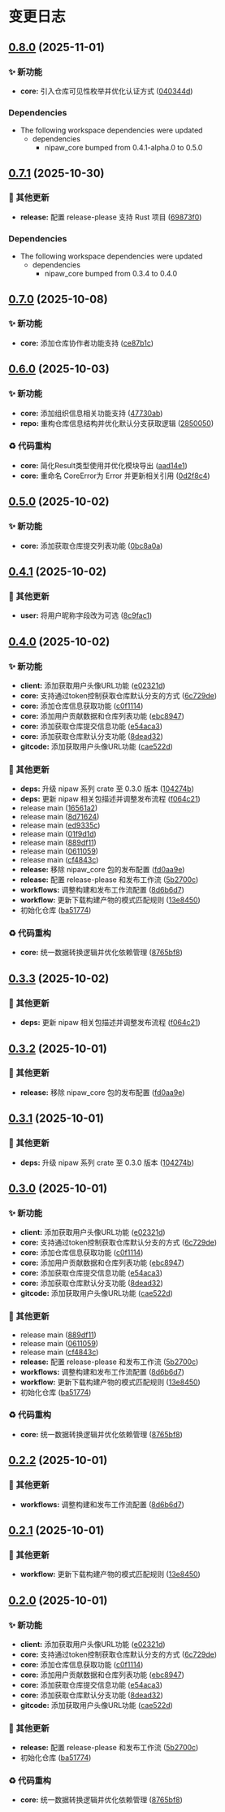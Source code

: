 # 变更日志

## [0.8.0](https://github.com/puniyu-plugins/nipaw/compare/cnb-v0.7.1...cnb-v0.8.0) (2025-11-01)


### ✨ 新功能

* **core:** 引入仓库可见性枚举并优化认证方式 ([040344d](https://github.com/puniyu-plugins/nipaw/commit/040344d7d44b5cf1f577735e6c4793274af0295a))


### Dependencies

* The following workspace dependencies were updated
  * dependencies
    * nipaw_core bumped from 0.4.1-alpha.0 to 0.5.0

## [0.7.1](https://github.com/puniyu-plugins/nipaw/compare/cnb-v0.7.0...cnb-v0.7.1) (2025-10-30)


### 🔧 其他更新

* **release:** 配置 release-please 支持 Rust 项目 ([69873f0](https://github.com/puniyu-plugins/nipaw/commit/69873f0ddc696958d6b4905611fcf155c0feeea8))


### Dependencies

* The following workspace dependencies were updated
  * dependencies
    * nipaw_core bumped from 0.3.4 to 0.4.0

## [0.7.0](https://github.com/puniyu-plugins/nipaw/compare/cnb-v0.6.0...cnb-v0.7.0) (2025-10-08)


### ✨ 新功能

* **core:** 添加仓库协作者功能支持 ([ce87b1c](https://github.com/puniyu-plugins/nipaw/commit/ce87b1cebeb6319096718353082759ca1f0d897b))

## [0.6.0](https://github.com/puniyu-plugins/nipaw/compare/cnb-v0.5.0...cnb-v0.6.0) (2025-10-03)


### ✨ 新功能

* **core:** 添加组织信息相关功能支持 ([47730ab](https://github.com/puniyu-plugins/nipaw/commit/47730ab307762f4a63bd3dd6b4007684891df351))
* **repo:** 重构仓库信息结构并优化默认分支获取逻辑 ([2850050](https://github.com/puniyu-plugins/nipaw/commit/28500500c653ec15103b1442270941a59e243af8))


### ♻️ 代码重构

* **core:** 简化Result类型使用并优化模块导出 ([aad14e1](https://github.com/puniyu-plugins/nipaw/commit/aad14e1f9a0c21e413bc2d457f4c55f507ec1b68))
* **core:** 重命名 CoreError为 Error 并更新相关引用 ([0d2f8c4](https://github.com/puniyu-plugins/nipaw/commit/0d2f8c44e654f0f2640929d20b98dbb85c8b7b60))

## [0.5.0](https://github.com/puniyu-plugins/nipaw/compare/cnb-v0.4.1...cnb-v0.5.0) (2025-10-02)


### ✨ 新功能

* **core:** 添加获取仓库提交列表功能 ([0bc8a0a](https://github.com/puniyu-plugins/nipaw/commit/0bc8a0a8ae385cf7d53a2e40c8990f5c89262aac))

## [0.4.1](https://github.com/puniyu-plugins/nipaw/compare/cnb-v0.4.0...cnb-v0.4.1) (2025-10-02)


### 🔧 其他更新

* **user:** 将用户昵称字段改为可选 ([8c9fac1](https://github.com/puniyu-plugins/nipaw/commit/8c9fac1aa0f47e825b8665ed4f0bb69c84a2b201))

## [0.4.0](https://github.com/puniyu-plugins/nipaw/compare/cnb-v0.3.3...cnb-v0.4.0) (2025-10-02)


### ✨ 新功能

* **client:** 添加获取用户头像URL功能 ([e02321d](https://github.com/puniyu-plugins/nipaw/commit/e02321d7eee5e225fb4e235148643031496f1b11))
* **core:** 支持通过token控制获取仓库默认分支的方式 ([6c729de](https://github.com/puniyu-plugins/nipaw/commit/6c729dec53f0d6e29263e22344c67c88721b517d))
* **core:** 添加仓库信息获取功能 ([c0f1114](https://github.com/puniyu-plugins/nipaw/commit/c0f1114af7764e6a7e1362edbafe04721119639b))
* **core:** 添加用户贡献数据和仓库列表功能 ([ebc8947](https://github.com/puniyu-plugins/nipaw/commit/ebc894715d67d6a14c3385ccbe6c786f48c080bd))
* **core:** 添加获取仓库提交信息功能 ([e54aca3](https://github.com/puniyu-plugins/nipaw/commit/e54aca38e6f5b68a34f0729e4f1052cc31d50f6e))
* **core:** 添加获取仓库默认分支功能 ([8dead32](https://github.com/puniyu-plugins/nipaw/commit/8dead321fe0aae917d08ea61fa64a3d64c2c56e3))
* **gitcode:** 添加获取用户头像URL功能 ([cae522d](https://github.com/puniyu-plugins/nipaw/commit/cae522d36232bd45f9bcd22a3a774c4383e760d5))


### 🔧 其他更新

* **deps:** 升级 nipaw 系列 crate 至 0.3.0 版本 ([104274b](https://github.com/puniyu-plugins/nipaw/commit/104274b3b62b4e662e1376fcd35b5ec1fcd29e2d))
* **deps:** 更新 nipaw 相关包描述并调整发布流程 ([f064c21](https://github.com/puniyu-plugins/nipaw/commit/f064c211da35fb62f938725406ebe969c320e35b))
* release main ([16561a2](https://github.com/puniyu-plugins/nipaw/commit/16561a2c92ea69ac83d910cbbfbe1ccbb50b02c0))
* release main ([8d71624](https://github.com/puniyu-plugins/nipaw/commit/8d716248b58a97ecfe3655e18afeff107b32cd2a))
* release main ([ed9335c](https://github.com/puniyu-plugins/nipaw/commit/ed9335cd73868144b16f9cc37c1fb5bb415d19d1))
* release main ([01f9d1d](https://github.com/puniyu-plugins/nipaw/commit/01f9d1dc7cc91edd7eec22d4989dcb2d84bcebf2))
* release main ([889df11](https://github.com/puniyu-plugins/nipaw/commit/889df11713dce70094ab9715f772866516ed1277))
* release main ([0611059](https://github.com/puniyu-plugins/nipaw/commit/0611059583fef44ba9bb2678477e7b63dad89a32))
* release main ([cf4843c](https://github.com/puniyu-plugins/nipaw/commit/cf4843cef525bd11cbf52967b0a15741d8a9e726))
* **release:** 移除 nipaw_core 包的发布配置 ([fd0aa9e](https://github.com/puniyu-plugins/nipaw/commit/fd0aa9e595230b9011080736966a3864b53d8419))
* **release:** 配置 release-please 和发布工作流 ([5b2700c](https://github.com/puniyu-plugins/nipaw/commit/5b2700c2155645a6fd5625c9514e3bb89b484307))
* **workflows:** 调整构建和发布工作流配置 ([8d6b6d7](https://github.com/puniyu-plugins/nipaw/commit/8d6b6d7fc9994bbd832afd9ee010b88513c1e5e8))
* **workflow:** 更新下载构建产物的模式匹配规则 ([13e8450](https://github.com/puniyu-plugins/nipaw/commit/13e845074d762b555499b122c86d7968ca83df30))
* 初始化仓库 ([ba51774](https://github.com/puniyu-plugins/nipaw/commit/ba517747af1ca817786475db2bf15ad753d91000))


### ♻️ 代码重构

* **core:** 统一数据转换逻辑并优化依赖管理 ([8765bf8](https://github.com/puniyu-plugins/nipaw/commit/8765bf8e6b483ee10ab723efb01e7476cccc1ff4))

## [0.3.3](https://github.com/puniyu-plugins/nipaw/compare/v0.3.2...v0.3.3) (2025-10-02)


### 🔧 其他更新

* **deps:** 更新 nipaw 相关包描述并调整发布流程 ([f064c21](https://github.com/puniyu-plugins/nipaw/commit/f064c211da35fb62f938725406ebe969c320e35b))

## [0.3.2](https://github.com/puniyu-plugins/nipaw/compare/v0.3.1...v0.3.2) (2025-10-01)


### 🔧 其他更新

* **release:** 移除 nipaw_core 包的发布配置 ([fd0aa9e](https://github.com/puniyu-plugins/nipaw/commit/fd0aa9e595230b9011080736966a3864b53d8419))

## [0.3.1](https://github.com/puniyu-plugins/nipaw/compare/v0.3.0...v0.3.1) (2025-10-01)


### 🔧 其他更新

* **deps:** 升级 nipaw 系列 crate 至 0.3.0 版本 ([104274b](https://github.com/puniyu-plugins/nipaw/commit/104274b3b62b4e662e1376fcd35b5ec1fcd29e2d))

## [0.3.0](https://github.com/puniyu-plugins/nipaw/compare/v0.2.2...v0.3.0) (2025-10-01)


### ✨ 新功能

* **client:** 添加获取用户头像URL功能 ([e02321d](https://github.com/puniyu-plugins/nipaw/commit/e02321d7eee5e225fb4e235148643031496f1b11))
* **core:** 支持通过token控制获取仓库默认分支的方式 ([6c729de](https://github.com/puniyu-plugins/nipaw/commit/6c729dec53f0d6e29263e22344c67c88721b517d))
* **core:** 添加仓库信息获取功能 ([c0f1114](https://github.com/puniyu-plugins/nipaw/commit/c0f1114af7764e6a7e1362edbafe04721119639b))
* **core:** 添加用户贡献数据和仓库列表功能 ([ebc8947](https://github.com/puniyu-plugins/nipaw/commit/ebc894715d67d6a14c3385ccbe6c786f48c080bd))
* **core:** 添加获取仓库提交信息功能 ([e54aca3](https://github.com/puniyu-plugins/nipaw/commit/e54aca38e6f5b68a34f0729e4f1052cc31d50f6e))
* **core:** 添加获取仓库默认分支功能 ([8dead32](https://github.com/puniyu-plugins/nipaw/commit/8dead321fe0aae917d08ea61fa64a3d64c2c56e3))
* **gitcode:** 添加获取用户头像URL功能 ([cae522d](https://github.com/puniyu-plugins/nipaw/commit/cae522d36232bd45f9bcd22a3a774c4383e760d5))


### 🔧 其他更新

* release main ([889df11](https://github.com/puniyu-plugins/nipaw/commit/889df11713dce70094ab9715f772866516ed1277))
* release main ([0611059](https://github.com/puniyu-plugins/nipaw/commit/0611059583fef44ba9bb2678477e7b63dad89a32))
* release main ([cf4843c](https://github.com/puniyu-plugins/nipaw/commit/cf4843cef525bd11cbf52967b0a15741d8a9e726))
* **release:** 配置 release-please 和发布工作流 ([5b2700c](https://github.com/puniyu-plugins/nipaw/commit/5b2700c2155645a6fd5625c9514e3bb89b484307))
* **workflows:** 调整构建和发布工作流配置 ([8d6b6d7](https://github.com/puniyu-plugins/nipaw/commit/8d6b6d7fc9994bbd832afd9ee010b88513c1e5e8))
* **workflow:** 更新下载构建产物的模式匹配规则 ([13e8450](https://github.com/puniyu-plugins/nipaw/commit/13e845074d762b555499b122c86d7968ca83df30))
* 初始化仓库 ([ba51774](https://github.com/puniyu-plugins/nipaw/commit/ba517747af1ca817786475db2bf15ad753d91000))


### ♻️ 代码重构

* **core:** 统一数据转换逻辑并优化依赖管理 ([8765bf8](https://github.com/puniyu-plugins/nipaw/commit/8765bf8e6b483ee10ab723efb01e7476cccc1ff4))

## [0.2.2](https://github.com/puniyu-plugins/nipaw/compare/v0.2.1...v0.2.2) (2025-10-01)


### 🔧 其他更新

* **workflows:** 调整构建和发布工作流配置 ([8d6b6d7](https://github.com/puniyu-plugins/nipaw/commit/8d6b6d7fc9994bbd832afd9ee010b88513c1e5e8))

## [0.2.1](https://github.com/puniyu-plugins/nipaw/compare/v0.2.0...v0.2.1) (2025-10-01)


### 🔧 其他更新

* **workflow:** 更新下载构建产物的模式匹配规则 ([13e8450](https://github.com/puniyu-plugins/nipaw/commit/13e845074d762b555499b122c86d7968ca83df30))

## [0.2.0](https://github.com/puniyu-plugins/nipaw/compare/v0.1.0...v0.2.0) (2025-10-01)


### ✨ 新功能

* **client:** 添加获取用户头像URL功能 ([e02321d](https://github.com/puniyu-plugins/nipaw/commit/e02321d7eee5e225fb4e235148643031496f1b11))
* **core:** 支持通过token控制获取仓库默认分支的方式 ([6c729de](https://github.com/puniyu-plugins/nipaw/commit/6c729dec53f0d6e29263e22344c67c88721b517d))
* **core:** 添加仓库信息获取功能 ([c0f1114](https://github.com/puniyu-plugins/nipaw/commit/c0f1114af7764e6a7e1362edbafe04721119639b))
* **core:** 添加用户贡献数据和仓库列表功能 ([ebc8947](https://github.com/puniyu-plugins/nipaw/commit/ebc894715d67d6a14c3385ccbe6c786f48c080bd))
* **core:** 添加获取仓库提交信息功能 ([e54aca3](https://github.com/puniyu-plugins/nipaw/commit/e54aca38e6f5b68a34f0729e4f1052cc31d50f6e))
* **core:** 添加获取仓库默认分支功能 ([8dead32](https://github.com/puniyu-plugins/nipaw/commit/8dead321fe0aae917d08ea61fa64a3d64c2c56e3))
* **gitcode:** 添加获取用户头像URL功能 ([cae522d](https://github.com/puniyu-plugins/nipaw/commit/cae522d36232bd45f9bcd22a3a774c4383e760d5))


### 🔧 其他更新

* **release:** 配置 release-please 和发布工作流 ([5b2700c](https://github.com/puniyu-plugins/nipaw/commit/5b2700c2155645a6fd5625c9514e3bb89b484307))
* 初始化仓库 ([ba51774](https://github.com/puniyu-plugins/nipaw/commit/ba517747af1ca817786475db2bf15ad753d91000))


### ♻️ 代码重构

* **core:** 统一数据转换逻辑并优化依赖管理 ([8765bf8](https://github.com/puniyu-plugins/nipaw/commit/8765bf8e6b483ee10ab723efb01e7476cccc1ff4))

